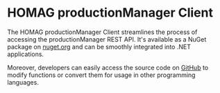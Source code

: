 # HOMAG productionManager Client

The HOMAG productionManager Client streamlines the process of accessing the productionManager REST API. It's available as a NuGet package on [nuget.org](https://www.nuget.org/packages/HomagGroup.HomagConnect.ProductionManager.Client) and can be smoothly integrated into .NET applications. 

Moreover, developers can easily access the source code on [GitHub](https://github.com/HomagGroup/HOMAG-Connect) to modify functions or convert them for usage in other programming languages.
